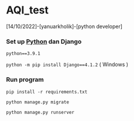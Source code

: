 # AQI_test

[14/10/2022]-[yanuarkholik]-[python developer]

### Set up [Python](https://www.python.org/downloads/) dan Django

`python==3.9.1`

`python -m pip install Django==4.1.2` ( Windows )

### Run program

`pip install -r requirements.txt`

`python manage.py migrate`

`python manage.py runserver`
